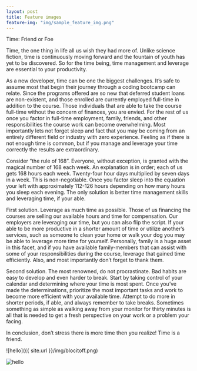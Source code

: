 ```yaml
---
layout: post
title: Feature images
feature-img: "img/sample_feature_img.png"
---
```

Time: Friend or Foe

Time, the one thing in life all us wish they had more of. Unlike science fiction, time is continuously moving forward and the fountain of youth has yet to be discovered. So for the time being, time management and leverage are essential to your productivity. 

As a new developer, time can be one the biggest challenges. It’s safe to assume most that begin their journey through a coding bootcamp can relate. Since the programs offered are so new that deferred student loans are non-existent, and those enrolled are currently employed full-time in addition to the course. Those individuals that are able to take the course full-time without the concern of finances, you are envied. For the rest of us once you factor in full-time employment, family, friends, and other responsibilities the course work can become overwhelming. Most importantly lets not forget sleep and fact that you may be coming from an entirely different field or industry with zero experience. Feeling as if there is not enough time is common, but if you manage and leverage your time correctly the results are extraordinary.
  
Consider “the rule of 168”. Everyone, without exception, is granted with the magical number of 168 each week. An explanation is in order; each of us gets 168 hours each week. Twenty-four hour days multiplied by seven days in a week. This is non-negotiable. Once you factor sleep into the equation your left with approximately 112-126 hours depending on how many hours you sleep each evening. The only solution is better time management skills and leveraging time, if your able. 

First solution. Leverage as much time as possible. Those of us financing the courses are selling our available hours and time for compensation. Our employers are leveraging our time, but you can also flip the script. If your able to be more productive in a shorter amount of time or utilize another’s services, such as someone to clean your home or walk your dog you may be able to leverage more time for yourself. Personally, family is a huge asset in this facet, and if you have available family-members that can assist with some of your responsibilities during the course, leverage that gained time efficiently. Also, and most importantly don’t forget to thank them.  

Second solution. The most renowned, do not procrastinate. Bad habits are easy to develop and even harder to break. Start by taking control of your calendar and determining where your time is most spent. Once you’ve made the determinations, prioritize the most important tasks and work to become more efficient with your available time. Attempt to do more in shorter periods, if able, and always remember to take breaks. Sometimes something as simple as walking away from your monitor for thirty minutes is all that is needed to get a fresh perspective on your work or a problem your
facing. 

In conclusion, don’t stress there is more time then you realize! Time is a friend. 

![hello]({{ site.url }}/img/blocitoff.png)

![hello](http://images.clipartpanda.com/clock-clip-art-dcrakazc9.png)



